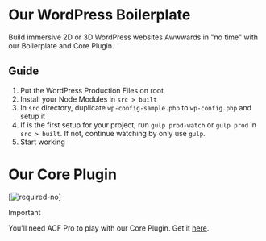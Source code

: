 # Our WordPress Boilerplate
Build immersive 2D or 3D WordPress websites Awwwards in "no time" with our Boilerplate and Core Plugin.

## Guide
1. Put the WordPress Production Files on root
2. Install your Node Modules in `src > built`
3. In `src` directory, duplicate `wp-config-sample.php` to `wp-config.php` and setup it
4. If is the first setup for your project, run `gulp prod-watch` or `gulp prod` in `src > built`. If not, continue watching by only use `gulp`.
5. Start working

# Our Core Plugin

[![required-no](https://img.shields.io/badge/Required-no-ff0000.svg)]

> [!IMPORTANT]  
> You'll need ACF Pro to play with our Core Plugin. Get it [here](https://www.advancedcustomfields.com/pro/).